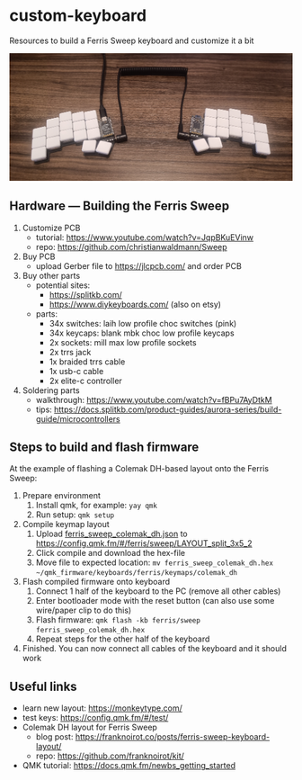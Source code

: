 # custom-keyboard

Resources to build a Ferris Sweep keyboard and customize it a bit

![Assembled Ferris Sweep keyboard](ferris_sweep.jpg)

## Hardware — Building the Ferris Sweep

1. Customize PCB
   - tutorial: https://www.youtube.com/watch?v=JqpBKuEVinw
   - repo: https://github.com/christianwaldmann/Sweep
2. Buy PCB
   - upload Gerber file to https://jlcpcb.com/ and order PCB
3. Buy other parts
   - potential sites:
      - https://splitkb.com/
      - https://www.diykeyboards.com/ (also on etsy)
   - parts:
      - 34x switches: laih low profile choc switches (pink)
      - 34x keycaps: blank mbk choc low profile keycaps
      - 2x sockets: mill max low profile sockets
      - 2x trrs jack
      - 1x braided trrs cable
      - 1x usb-c cable
      - 2x elite-c controller
4. Soldering parts
   - walkthrough: https://www.youtube.com/watch?v=fBPu7AyDtkM
   - tips: https://docs.splitkb.com/product-guides/aurora-series/build-guide/microcontrollers


## Steps to build and flash firmware

At the example of flashing a Colemak DH-based layout onto the Ferris Sweep:

1. Prepare environment
    1. Install qmk, for example: `yay qmk`
    2. Run setup: `qmk setup`
2. Compile keymap layout
    1. Upload [ferris_sweep_colemak_dh.json](ferris_sweep_colemak_dh.json) to https://config.qmk.fm/#/ferris/sweep/LAYOUT_split_3x5_2
    2. Click compile and download the hex-file
    3. Move file to expected location: `mv ferris_sweep_colemak_dh.hex ~/qmk_firmware/keyboards/ferris/keymaps/colemak_dh`
3. Flash compiled firmware onto keyboard
    1. Connect 1 half of the keyboard to the PC (remove all other cables)
    2. Enter bootloader mode with the reset button (can also use some wire/paper clip to do this)
    3. Flash firmware: `qmk flash -kb ferris/sweep ferris_sweep_colemak_dh.hex`
    4. Repeat steps for the other half of the keyboard
4. Finished. You can now connect all cables of the keyboard and it should work


## Useful links

- learn new layout: https://monkeytype.com/
- test keys: https://config.qmk.fm/#/test/
- Colemak DH layout for Ferris Sweep
  - blog post: https://franknoirot.co/posts/ferris-sweep-keyboard-layout/
  - repo: https://github.com/franknoirot/kit/
- QMK tutorial: https://docs.qmk.fm/newbs_getting_started


